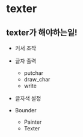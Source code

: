 # texter

## texter가 해야하는일!

+ 커서 조작
+ 글자 출력
    + putchar
    + draw_char
    + write
+ 글자색 설정


+ Bounder
    + Painter
    + Texter
    